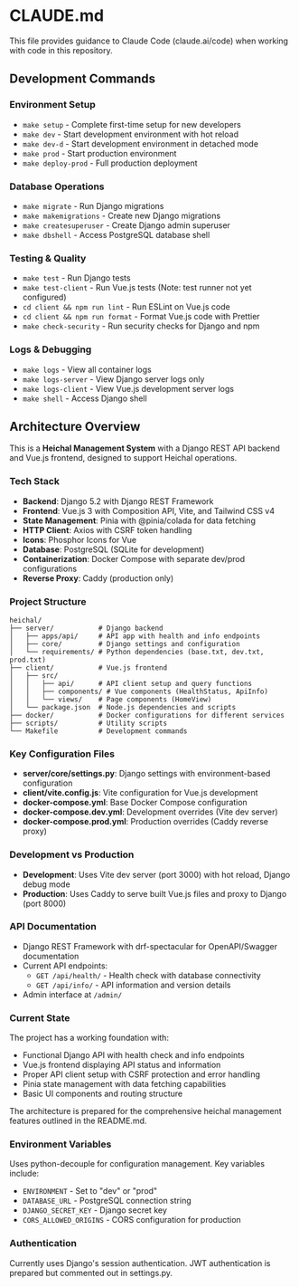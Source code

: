 # CLAUDE.md

This file provides guidance to Claude Code (claude.ai/code) when working with code in this repository.

## Development Commands

### Environment Setup
- `make setup` - Complete first-time setup for new developers
- `make dev` - Start development environment with hot reload
- `make dev-d` - Start development environment in detached mode
- `make prod` - Start production environment
- `make deploy-prod` - Full production deployment

### Database Operations
- `make migrate` - Run Django migrations
- `make makemigrations` - Create new Django migrations
- `make createsuperuser` - Create Django admin superuser
- `make dbshell` - Access PostgreSQL database shell

### Testing & Quality
- `make test` - Run Django tests
- `make test-client` - Run Vue.js tests (Note: test runner not yet configured)
- `cd client && npm run lint` - Run ESLint on Vue.js code
- `cd client && npm run format` - Format Vue.js code with Prettier
- `make check-security` - Run security checks for Django and npm

### Logs & Debugging
- `make logs` - View all container logs
- `make logs-server` - View Django server logs only
- `make logs-client` - View Vue.js development server logs
- `make shell` - Access Django shell

## Architecture Overview

This is a **Heichal Management System** with a Django REST API backend and Vue.js frontend, designed to support Heichal operations.

### Tech Stack
- **Backend**: Django 5.2 with Django REST Framework
- **Frontend**: Vue.js 3 with Composition API, Vite, and Tailwind CSS v4
- **State Management**: Pinia with @pinia/colada for data fetching
- **HTTP Client**: Axios with CSRF token handling
- **Icons**: Phosphor Icons for Vue
- **Database**: PostgreSQL (SQLite for development)
- **Containerization**: Docker Compose with separate dev/prod configurations
- **Reverse Proxy**: Caddy (production only)

### Project Structure
```
heichal/
├── server/           # Django backend
│   ├── apps/api/     # API app with health and info endpoints
│   ├── core/         # Django settings and configuration
│   └── requirements/ # Python dependencies (base.txt, dev.txt, prod.txt)
├── client/           # Vue.js frontend
│   ├── src/
│   │   ├── api/      # API client setup and query functions
│   │   ├── components/ # Vue components (HealthStatus, ApiInfo)
│   │   └── views/    # Page components (HomeView)
│   └── package.json  # Node.js dependencies and scripts
├── docker/           # Docker configurations for different services
├── scripts/          # Utility scripts
└── Makefile          # Development commands
```

### Key Configuration Files
- **server/core/settings.py**: Django settings with environment-based configuration
- **client/vite.config.js**: Vite configuration for Vue.js development
- **docker-compose.yml**: Base Docker Compose configuration
- **docker-compose.dev.yml**: Development overrides (Vite dev server)
- **docker-compose.prod.yml**: Production overrides (Caddy reverse proxy)

### Development vs Production
- **Development**: Uses Vite dev server (port 3000) with hot reload, Django debug mode
- **Production**: Uses Caddy to serve built Vue.js files and proxy to Django (port 8000)

### API Documentation
- Django REST Framework with drf-spectacular for OpenAPI/Swagger documentation
- Current API endpoints:
  - `GET /api/health/` - Health check with database connectivity
  - `GET /api/info/` - API information and version details
- Admin interface at `/admin/`

### Current State
The project has a working foundation with:
- Functional Django API with health check and info endpoints
- Vue.js frontend displaying API status and information
- Proper API client setup with CSRF protection and error handling
- Pinia state management with data fetching capabilities
- Basic UI components and routing structure

The architecture is prepared for the comprehensive heichal management features outlined in the README.md.

### Environment Variables
Uses python-decouple for configuration management. Key variables include:
- `ENVIRONMENT` - Set to "dev" or "prod"
- `DATABASE_URL` - PostgreSQL connection string
- `DJANGO_SECRET_KEY` - Django secret key
- `CORS_ALLOWED_ORIGINS` - CORS configuration for production

### Authentication
Currently uses Django's session authentication. JWT authentication is prepared but commented out in settings.py.